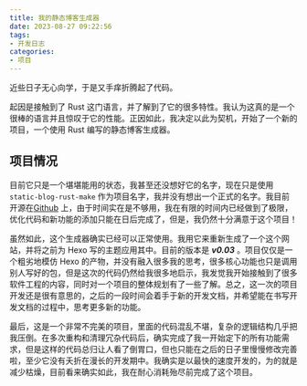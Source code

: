 ```yaml
---
title: 我的静态博客生成器
date: 2023-08-27 09:22:56
tags:
- 开发日志
categories:
- 项目
---
```


近些日子无心向学，于是又手痒折腾起了代码。

起因是接触到了 Rust 这门语言，并了解到了它的很多特性。我认为这真的是一个很棒的语言并且惊叹于它的性能。正因如此，我决定以此为契机，开始了一个新的项目，一个使用 Rust 编写的静态博客生成器。

## 项目情况

目前它只是一个堪堪能用的状态，我甚至还没想好它的名字，现在只是使用 `static-blog-rust-make` 作为项目名字，我并没有想出一个正式的名字。我目前开源在[Github](https://github.com/fengyarnom/static-blog-rust-make) 上，由于时间实在是不够用，我在有限的时间内已经做到了极限，优化代码和新功能的添加只能在日后完成了，但是，我仍然十分满意于这个项目！

虽然如此，这个生成器确实已经可以正常使用。我用它来重新生成了一个这个网站，并将之前为 Hexo 写的主题应用其中。目前的版本是 ***v0.03*** 。项目仅仅是一个粗劣地模仿 Hexo 的产物，并没有融入很多我的思考，很多核心功能也只是调用别人写好的包，但是这次的代码仍然给我很多地启示，我发觉我开始接触到了很多软件工程的内容，同时对一个项目的整体规划有了一些了解。总之，这一次的项目开发还是很有意思的，之后的一段时间会着手于新的开发文档，并希望能在书写开发文档的过程中，思考更多新的功能。

最后，这是一个非常不完美的项目，里面的代码混乱不堪，复杂的逻辑结构几乎把我压倒。在多次重构和清理冗杂代码后，确实完成了我一开始定下的所有功能需求，但是这样的代码总归让人看了倒胃口，但也只能在之后的日子里慢慢修改完善啦，至少它没有夭折在漫长的开发期中。我确实是以最快的速度开发的，为的就是减少枯燥，目前看来确实如此，我在耐心消耗殆尽前完成了这个项目。



